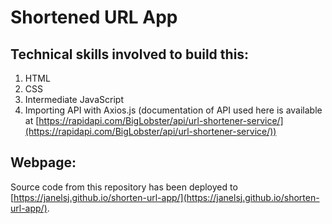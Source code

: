 # Shortened URL App

## Technical skills involved to build this:
1. HTML
1. CSS
1. Intermediate JavaScript
1. Importing API with Axios.js (documentation of API used here is available at [https://rapidapi.com/BigLobster/api/url-shortener-service/](https://rapidapi.com/BigLobster/api/url-shortener-service/))

## Webpage:
Source code from this repository has been deployed to [https://janelsj.github.io/shorten-url-app/](https://janelsj.github.io/shorten-url-app/).
